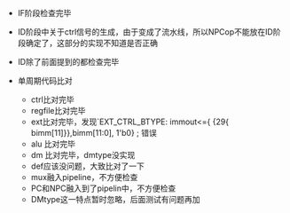 - IF阶段检查完毕
- ID阶段中关于ctrl信号的生成，由于变成了流水线，所以NPCop不能放在ID阶段确定了，这部分的实现不知道是否正确
- ID除了前面提到的都检查完毕

- 单周期代码比对
    - ctrl比对完毕
    - regfile比对完毕
    - ext比对完毕，发现`EXT_CTRL_BTYPE:  immout<={ {29{ bimm[11]}},bimm[11:0], 1'b0} ; 错误
    - alu 比对完毕
    - dm 比对完毕，dmtype没实现
    - def应该没问题，大致比对了一下
    - mux融入pipeline，不方便检查
    - PC和NPC融入到了pipelin中，不方便检查
    - DMtype这一特点暂时忽略，后面测试有问题再加